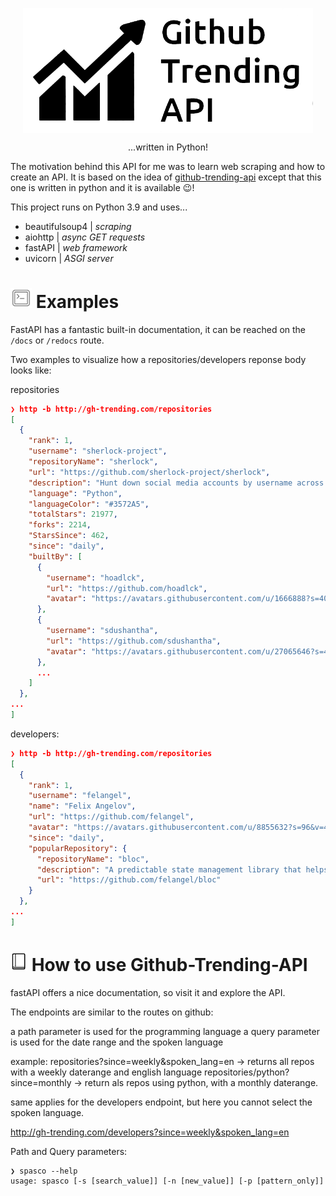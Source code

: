 <p align="center">
  <img  align="center" height="200" src="docs/tmp.png" />
<p>

[comment]: <> (# https://shields.io/)

[comment]: <> ([![license]&#40;https://img.shields.io/conda/&#41;]&#40;&#41; # https://shields.io/category/license)

[comment]: <> ([![codecov]&#40;https://img.shields.io/&#41;]&#40;https://codecov.io/&#41; # https://shields.io/category/coverage)

[comment]: <> (![total lines]&#40;https://img.shields.io/&#41; # https://shields.io/category/size)

<p align="center">
...written in Python!
</p>

The motivation behind this API for me was to learn web scraping and how to create an API. It is based on the idea of [github-trending-api](https://github.com/huchenme/github-trending-api) except that this one is written in python and it is available :wink:!

This project runs on Python 3.9 and uses...

- beautifulsoup4 | *scraping*
- aiohttp | *async GET requests*
- fastAPI | *web framework*
- uvicorn | *ASGI server*


<h1 id="example" ><img src="docs/example.png" width="34px"#> Examples</h1>

FastAPI has a fantastic built-in documentation, it can be reached on the `/docs` or `/redocs` route. 

Two examples to visualize how a repositories/developers reponse body looks like:

repositories

```json
❯ http -b http://gh-trending.com/repositories
[
  {
    "rank": 1,
    "username": "sherlock-project",
    "repositoryName": "sherlock",
    "url": "https://github.com/sherlock-project/sherlock",
    "description": "Hunt down social media accounts by username across social networks",
    "language": "Python",
    "languageColor": "#3572A5",
    "totalStars": 21977,
    "forks": 2214,
    "StarsSince": 462,
    "since": "daily",
    "builtBy": [
      {
        "username": "hoadlck",
        "url": "https://github.com/hoadlck",
        "avatar": "https://avatars.githubusercontent.com/u/1666888?s=40&v=4"
      },
      {
        "username": "sdushantha",
        "url": "https://github.com/sdushantha",
        "avatar": "https://avatars.githubusercontent.com/u/27065646?s=40&v=4"
      },
      ...
    ]
  },
...
]
```

developers:

```json
❯ http -b http://gh-trending.com/repositories
[
  {
    "rank": 1,
    "username": "felangel",
    "name": "Felix Angelov",
    "url": "https://github.com/felangel",
    "avatar": "https://avatars.githubusercontent.com/u/8855632?s=96&v=4",
    "since": "daily",
    "popularRepository": {
      "repositoryName": "bloc",
      "description": "A predictable state management library that helps implement the BLoC design pattern",
      "url": "https://github.com/felangel/bloc"
    }
  },
...
]
```

<h1 id="how-to-use-spasco" ><img src="docs/tutorial.png" width="27px"#> How to use Github-Trending-API</h1>

fastAPI offers a nice documentation, so visit it and explore the API.

The endpoints are similar to the routes on github:

a path parameter is used for the programming language
a query parameter is used for the date range and the spoken language

example:
repositories?since=weekly&spoken_lang=en  -> returns all repos with a weekly daterange and english language
repositories/python?since=monthly  -> return als repos using python, with a monthly daterange.



same applies for the developers endpoint, but here you cannot select the spoken language.

http://gh-trending.com/developers?since=weekly&spoken_lang=en




Path and Query parameters:


```console
❯ spasco --help
usage: spasco [-s [search_value]] [-n [new_value]] [-p [pattern_only]] 

```
